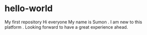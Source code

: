 # hello-world
My first repository
Hi everyone
My name is Sumon . I am new to this platform . Looking forward to have a great experience ahead.
